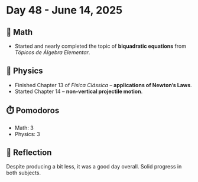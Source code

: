 # Day 48 - June 14, 2025

## 📘 Math
- Started and nearly completed the topic of **biquadratic equations** from *Tópicos de Álgebra Elementar*.

## 🧲 Physics
- Finished Chapter 13 of *Física Clássica* – **applications of Newton’s Laws**.
- Started Chapter 14 – **non-vertical projectile motion**.

## ⏱️ Pomodoros
- Math: 3
- Physics: 3

## 💬 Reflection
Despite producing a bit less, it was a good day overall. Solid progress in both subjects.
